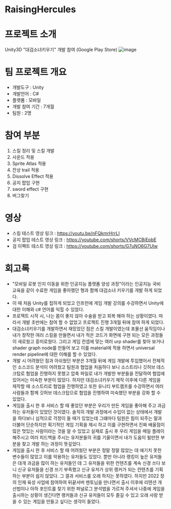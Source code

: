 # RaisingHercules

# 프로젝트 소개 
Unity3D "대검소녀키우기" 개발 참여 (Google Play Store)
![image](https://github.com/HyunDongHo/RaisingHercules/assets/46379443/c66e2975-f028-43fb-9af3-323e27f52db1)

# 팀 프로젝트 개요 
- 개발도구 : Unity
- 개발언어 : C#
- 플랫폼 : 모바일
- 개발 참여 기간 : 7개월
- 팀원 : 2명

# 참여 부분
1. 스킬 정리 및 스킬 개발
2. 사운드 적용
3. Sprite Atlas 적용
4. 잔상 trail 적용 
5. Dissolve Effect 적용
6. 공지 팝업 구현
7. sword effect 구현 
8. 버그찾기 

# 영상 
- 스킬 테스트 영상 링크 : https://youtu.be/nFQkmrHrrLI
- 공지 팝업 테스트 영상 링크 : https://youtube.com/shorts/VVcMCBjEpbE
- 검 이펙트 테스트 영상 링크 : https://youtube.com/shorts/G7uNO6G7Ulw

# 회고록 
- "모바일 로봇 인지 이동을 위한 인공지능 플랫폼 양성 과정"이라는 인공지능 국비 교육을 같이 수료한 게임을 좋아했던 형과 함께 대검소녀 키우기를 개발 하게 되었다.
- 이 때 처음 Unity를 접하게 되었고 인프런에 게임 개발 강의를 수강하면서 Unity에 대한 이해와 c# 언어를 익힐 수 있었다. 
- 프로젝트 시작 시, 나는 몸이 좋지 않아 수술을 받고 회복 해야 하는 상황이였다. 따라서 개발 초반에는 참여 할 수 없었고 프로젝트 진행 3개월 뒤에 참여 하게 되었다.
- 대검소녀키우기를 개발하면서 재밌었던 점은 스킬 개발이였는데 포물선 움직임이나 내가 창작한 여러 스킬을 만들면서 내가 적은 코드가 화면에 구현 되는 모든 과정들이 새로웠고 흥미로웠다.
그리고 게임 컨셉에 맞는 여러 urp shader를 찾아 보거나 shader graph node를 만들어 보고 이를 material에 적용 하면서 universal render pipeline에 대한 이해를 할 수 있었다.   
- 개발 시 어려웠던 점과 아쉬웠던 부분은 3개월 뒤에 게임 개발에 투입했어서 전체적인 소스코드 분석이 어려웠고 팀원과 협업을 처음하다 보니 소스트리나 깃허브 데스크탑로 협업을 진행하지 못했고 압축 파일로 내가 개발한 부분들을 전달하여 협업에 있어서는
미숙한 부분이 많았다. 하지만 대검소녀키우기 제작 이후에 다른 게임을 제작할 때 소스트리로 협업을 진행하였고 또한 유니티 부트캠프를 수강하면서 여러 사람들과 함께 깃허브 데스크탑으로 협업을 진행하여 미숙했던 부분을 강화 할 수 있었다.
- 게임을 출시 한 후 서비스 할 때 좋았던 부분은 우리가 만든 게임을 좋아해 주고 과금하는 유저들이 있었던 것이였다. 솔직히 개발 과정에서 수입이 없는 상태에서 개발을 하다보니 심적으로 걱정이 들 때가 있었는데 그떄마다 팀원은 힘이 되주는 말과 더불어 단순하지만 획기적인 게임 기획을 제시 하고 이를 구현하면서 진짜 배울점이 많은 멋있는 사람이라는 것을 알 수 있었고 실재로 출시 후 우리 게임을 매일 플레이 해주시고 여러 피드백을 주시는 유저분들의 귀를 기울이면서 내가 도움이 될만한 부분을 찾고 개발 하는 과정이 뜻깊었다.
- 게임을 출시 한 후 서비스 할 때 어려웠던 부분은 정말 정말 많았는 데 얘기치 못한 변수들이 많았고 이를 악용하는 유저들도 있었다. 뿐만 아니라 랭킹이 높은 유저들은 대개 과금을 많이 하는 유저들인 데 그 유저들을 위한 컨텐츠를 계속 신경 쓰다 보니 신규 유저들을 신경 쓰기 부족했고 신규 유저가 상위 랭커가 되는 컨텐츠를 기획하는 부분이 쉽지 않았다. 그 결과 서비스를 오래 하지는 못하였다. 하지만 2022 창의 인재 육성 사업에 참여하여 뒤끝서버 멘토님을 만나면서 출시 이후에 리텐션 개선법이나 아하 포인트를 찾기 위한 퍼널로그 분석법을 가르쳐 주셔서 나중에 게임을 출시하는 상황이 생긴다면 랭커들과 신규 유저들이 모두 즐길 수 있고 오래 사랑 받을 수 있는 게임을 만들고 싶다는 생각이 들었다. 

